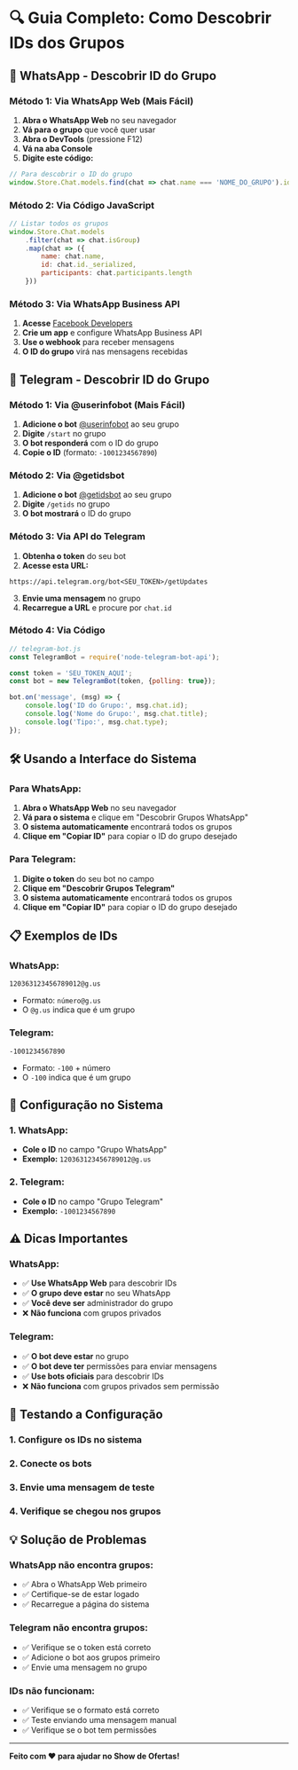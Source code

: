 # 🔍 Guia Completo: Como Descobrir IDs dos Grupos

## 📱 **WhatsApp - Descobrir ID do Grupo**

### Método 1: Via WhatsApp Web (Mais Fácil)
1. **Abra o WhatsApp Web** no seu navegador
2. **Vá para o grupo** que você quer usar
3. **Abra o DevTools** (pressione F12)
4. **Vá na aba Console**
5. **Digite este código:**
```javascript
// Para descobrir o ID do grupo
window.Store.Chat.models.find(chat => chat.name === 'NOME_DO_GRUPO').id._serialized
```

### Método 2: Via Código JavaScript
```javascript
// Listar todos os grupos
window.Store.Chat.models
    .filter(chat => chat.isGroup)
    .map(chat => ({
        name: chat.name,
        id: chat.id._serialized,
        participants: chat.participants.length
    }))
```

### Método 3: Via WhatsApp Business API
1. **Acesse** [Facebook Developers](https://developers.facebook.com/)
2. **Crie um app** e configure WhatsApp Business API
3. **Use o webhook** para receber mensagens
4. **O ID do grupo** virá nas mensagens recebidas

## 📱 **Telegram - Descobrir ID do Grupo**

### Método 1: Via @userinfobot (Mais Fácil)
1. **Adicione o bot** [@userinfobot](https://t.me/userinfobot) ao seu grupo
2. **Digite** `/start` no grupo
3. **O bot responderá** com o ID do grupo
4. **Copie o ID** (formato: `-1001234567890`)

### Método 2: Via @getidsbot
1. **Adicione o bot** [@getidsbot](https://t.me/getidsbot) ao seu grupo
2. **Digite** `/getids` no grupo
3. **O bot mostrará** o ID do grupo

### Método 3: Via API do Telegram
1. **Obtenha o token** do seu bot
2. **Acesse esta URL:**
```
https://api.telegram.org/bot<SEU_TOKEN>/getUpdates
```
3. **Envie uma mensagem** no grupo
4. **Recarregue a URL** e procure por `chat.id`

### Método 4: Via Código
```javascript
// telegram-bot.js
const TelegramBot = require('node-telegram-bot-api');

const token = 'SEU_TOKEN_AQUI';
const bot = new TelegramBot(token, {polling: true});

bot.on('message', (msg) => {
    console.log('ID do Grupo:', msg.chat.id);
    console.log('Nome do Grupo:', msg.chat.title);
    console.log('Tipo:', msg.chat.type);
});
```

## 🛠️ **Usando a Interface do Sistema**

### Para WhatsApp:
1. **Abra o WhatsApp Web** no seu navegador
2. **Vá para o sistema** e clique em "Descobrir Grupos WhatsApp"
3. **O sistema automaticamente** encontrará todos os grupos
4. **Clique em "Copiar ID"** para copiar o ID do grupo desejado

### Para Telegram:
1. **Digite o token** do seu bot no campo
2. **Clique em "Descobrir Grupos Telegram"**
3. **O sistema automaticamente** encontrará todos os grupos
4. **Clique em "Copiar ID"** para copiar o ID do grupo desejado

## 📋 **Exemplos de IDs**

### WhatsApp:
```
120363123456789012@g.us
```
- Formato: `número@g.us`
- O `@g.us` indica que é um grupo

### Telegram:
```
-1001234567890
```
- Formato: `-100` + número
- O `-100` indica que é um grupo

## 🔧 **Configuração no Sistema**

### 1. WhatsApp:
- **Cole o ID** no campo "Grupo WhatsApp"
- **Exemplo:** `120363123456789012@g.us`

### 2. Telegram:
- **Cole o ID** no campo "Grupo Telegram"
- **Exemplo:** `-1001234567890`

## ⚠️ **Dicas Importantes**

### WhatsApp:
- ✅ **Use WhatsApp Web** para descobrir IDs
- ✅ **O grupo deve estar** no seu WhatsApp
- ✅ **Você deve ser** administrador do grupo
- ❌ **Não funciona** com grupos privados

### Telegram:
- ✅ **O bot deve estar** no grupo
- ✅ **O bot deve ter** permissões para enviar mensagens
- ✅ **Use bots oficiais** para descobrir IDs
- ❌ **Não funciona** com grupos privados sem permissão

## 🚀 **Testando a Configuração**

### 1. Configure os IDs no sistema
### 2. Conecte os bots
### 3. Envie uma mensagem de teste
### 4. Verifique se chegou nos grupos

## 💡 **Solução de Problemas**

### WhatsApp não encontra grupos:
- ✅ Abra o WhatsApp Web primeiro
- ✅ Certifique-se de estar logado
- ✅ Recarregue a página do sistema

### Telegram não encontra grupos:
- ✅ Verifique se o token está correto
- ✅ Adicione o bot aos grupos primeiro
- ✅ Envie uma mensagem no grupo

### IDs não funcionam:
- ✅ Verifique se o formato está correto
- ✅ Teste enviando uma mensagem manual
- ✅ Verifique se o bot tem permissões

---

**Feito com ❤️ para ajudar no Show de Ofertas!**
